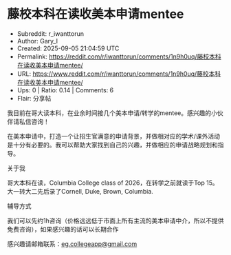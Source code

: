 # 藤校本科在读收美本申请mentee

- Subreddit: r_iwanttorun
- Author: Gary_I
- Created: 2025-09-05 21:04:59 UTC
- Permalink: https://reddit.com/r/iwanttorun/comments/1n9h0uq/藤校本科在读收美本申请mentee/
- URL: https://www.reddit.com/r/iwanttorun/comments/1n9h0uq/藤校本科在读收美本申请mentee/
- Ups: 0 | Ratio: 0.14 | Comments: 6
- Flair: 分享帖


我目前在哥大读本科，在业余时间接几个美本申请/转学的mentee。感兴趣的小伙伴请私信咨询！

在美本申请中，打造一个让招生官满意的申请背景，并做相对应的学术/课外活动是十分有必要的。我可以帮助大家找到自己的兴趣，并做相应的申请战略规划和指导。

关于我

哥大本科在读，Columbia College class of 2026，在转学之前就读于Top
15。大一转大二先后录了Cornell, Duke, Brown, Columbia.

辅导方式

我们可以先约1h咨询（价格远远低于市面上所有主流的美本申请中介，所以不提供免费咨询），如果感兴趣的话可以长期合作

感兴趣请邮箱联系：<eg.collegeapp@gmail.com>

